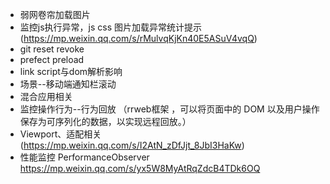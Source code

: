  -  弱网卷帘加载图片
 - 监控js执行异常，js css 图片加载异常统计提示(https://mp.weixin.qq.com/s/rMulvqKjKn40E5ASuV4vqQ)
 - git reset revoke
 - prefect preload
 - link script与dom解析影响
 - 场景--移动端通知栏滚动
 - 混合应用相关
 - 监控操作行为--行为回放 （rrweb框架 ，可以将⻚⾯中的 DOM 以及⽤户操作保存为可序列化的数据，以实现远程回放。）
 - Viewport、适配相关(https://mp.weixin.qq.com/s/I2AtN_zDfJjt_8JbI3HaKw)
 - 性能监控 PerformanceObserver  https://mp.weixin.qq.com/s/yx5W8MyAtRqZdcB4TDk6OQ
